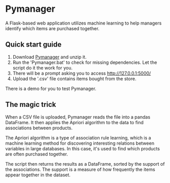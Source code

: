 # Pymanager
A Flask-based web application utilizes machine learning to help managers identify which items are purchased together.

## Quick start guide
1. Download [Pymanager](https://github.com/get-wright/Pymanager/archive/refs/heads/main.zip) and unzip it.
2. Run the 'Pymanager.bat' to check for missing dependencies. Let the script do it the work for you.
3. There will be a prompt asking you to access http://127.0.0.1:5000/
4. Upload the '.csv' file contains items bought from the store.

There is a demo for you to test Pymanager.


## The magic trick

When a CSV file is uploaded, Pymanager reads the file into a pandas DataFrame. It then applies the Apriori algorithm to the data to find associations between products.

The Apriori algorithm is a type of association rule learning, which is a machine learning method for discovering interesting relations between variables in large databases. In this case, it's used to find which products are often purchased together.

The script then returns the results as a DataFrame, sorted by the support of the associations. The support is a measure of how frequently the items appear together in the dataset.
 
